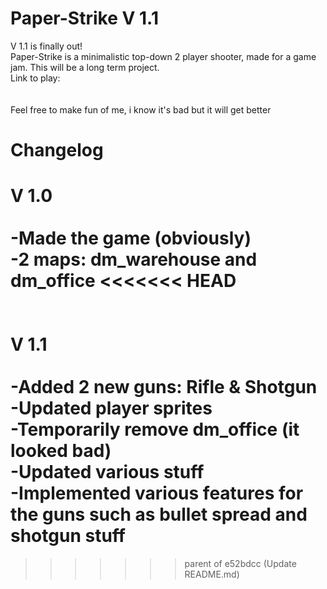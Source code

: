 # Paper-Strike V 1.1
V 1.1 is finally out!
<br>
Paper-Strike is a minimalistic top-down 2 player shooter, made for a game jam. This will be a long term project. 
<br>
Link to play:
<br>
<add link later>
<br>
<br>
Feel free to make fun of me, i know it's bad but it will get better

# Changelog
V 1.0
<br>
<br>
-Made the game (obviously)
<br>
-2 maps: dm_warehouse and dm_office
<<<<<<< HEAD
<br>
<br>
<br>
V 1.1
<br>
<br>
-Added 2 new guns: Rifle & Shotgun
<br>
-Updated player sprites
<br>
-Temporarily remove dm_office (it looked bad)
<br>
-Updated various stuff
<br>
-Implemented various features for the guns such as bullet spread and shotgun stuff
=======
>>>>>>> parent of e52bdcc (Update README.md)
